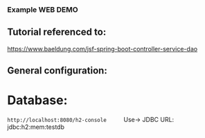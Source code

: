 ### Example WEB DEMO

## Tutorial referenced to:
https://www.baeldung.com/jsf-spring-boot-controller-service-dao

## General configuration:

# Database:

`
http://localhost:8080/h2-console     
`
Use-> JDBC URL: jdbc:h2:mem:testdb